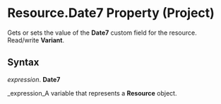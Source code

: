 
# Resource.Date7 Property (Project)

Gets or sets the value of the  **Date7** custom field for the resource. Read/write **Variant**.


## Syntax

 _expression_. **Date7**

 _expression_A variable that represents a  **Resource** object.

